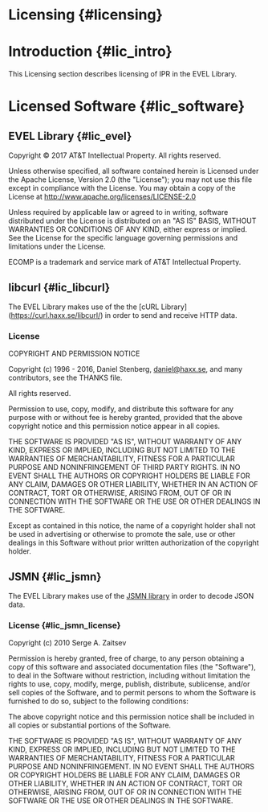 # Licensing {#licensing}

# Introduction {#lic_intro}

This Licensing section describes licensing of IPR in the EVEL Library.
  
# Licensed Software {#lic_software}

## EVEL Library {#lic_evel}


Copyright © 2017 AT&T Intellectual Property. All rights reserved.


Unless otherwise specified, all software contained herein is
Licensed under the Apache License, Version 2.0 (the "License");
you may not use this file except in compliance with the License.
You may obtain a copy of the License at
       http://www.apache.org/licenses/LICENSE-2.0

Unless required by applicable law or agreed to in writing, software
distributed under the License is distributed on an "AS IS" BASIS,
WITHOUT WARRANTIES OR CONDITIONS OF ANY KIND, either express or implied.
See the License for the specific language governing permissions and 
limitations under the License.

ECOMP is a trademark and service mark of AT&T Intellectual Property.

## libcurl {#lic_libcurl}

The EVEL Library makes use of the the [cURL Library]
(https://curl.haxx.se/libcurl/) in order to send and receive HTTP data.

### License

COPYRIGHT AND PERMISSION NOTICE

Copyright (c) 1996 - 2016, Daniel Stenberg, daniel@haxx.se, and many 
contributors, see the THANKS file.

All rights reserved.

Permission to use, copy, modify, and distribute this software for any purpose 
with or without fee is hereby granted, provided that the above copyright notice 
and this permission notice appear in all copies.

THE SOFTWARE IS PROVIDED "AS IS", WITHOUT WARRANTY OF ANY KIND, EXPRESS OR 
IMPLIED, INCLUDING BUT NOT LIMITED TO THE WARRANTIES OF MERCHANTABILITY, 
FITNESS FOR A PARTICULAR PURPOSE AND NONINFRINGEMENT OF THIRD PARTY RIGHTS. IN 
NO EVENT SHALL THE AUTHORS OR COPYRIGHT HOLDERS BE LIABLE FOR ANY CLAIM, 
DAMAGES OR OTHER LIABILITY, WHETHER IN AN ACTION OF CONTRACT, TORT OR 
OTHERWISE, ARISING FROM, OUT OF OR IN CONNECTION WITH THE SOFTWARE OR THE USE 
OR OTHER DEALINGS IN THE SOFTWARE.

Except as contained in this notice, the name of a copyright holder shall not be 
used in advertising or otherwise to promote the sale, use or other dealings in 
this Software without prior written authorization of the copyright holder.

## JSMN {#lic_jsmn}

The EVEL Library makes use of the [JSMN library](http://zserge.com/jsmn.html)
in order to decode JSON data.

### License {#lic_jsmn_license}

Copyright (c) 2010 Serge A. Zaitsev

Permission is hereby granted, free of charge, to any person obtaining a copy
of this software and associated documentation files (the "Software"), to deal
in the Software without restriction, including without limitation the rights
to use, copy, modify, merge, publish, distribute, sublicense, and/or sell
copies of the Software, and to permit persons to whom the Software is
furnished to do so, subject to the following conditions:

The above copyright notice and this permission notice shall be included in
all copies or substantial portions of the Software.

THE SOFTWARE IS PROVIDED "AS IS", WITHOUT WARRANTY OF ANY KIND, EXPRESS OR
IMPLIED, INCLUDING BUT NOT LIMITED TO THE WARRANTIES OF MERCHANTABILITY,
FITNESS FOR A PARTICULAR PURPOSE AND NONINFRINGEMENT. IN NO EVENT SHALL THE
AUTHORS OR COPYRIGHT HOLDERS BE LIABLE FOR ANY CLAIM, DAMAGES OR OTHER
LIABILITY, WHETHER IN AN ACTION OF CONTRACT, TORT OR OTHERWISE, ARISING FROM,
OUT OF OR IN CONNECTION WITH THE SOFTWARE OR THE USE OR OTHER DEALINGS IN
THE SOFTWARE.
  
